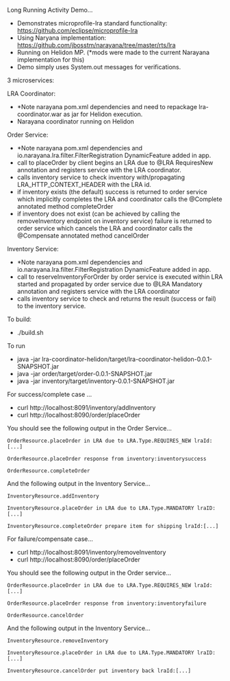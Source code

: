 Long Running Activity Demo...

- Demonstrates microprofile-lra standard functionality: https://github.com/eclipse/microprofile-lra
- Using Naryana implementation: https://github.com/jbosstm/narayana/tree/master/rts/lra
- Running on Helidon MP. (*mods were made to the current Narayana implementation for this)
- Demo simply uses System.out messages for verifications.

3 microservices:

LRA Coordinator:
- *Note narayana pom.xml dependencies and need to repackage lra-coordinator.war as jar for Helidon execution.
- Narayana coordinator running on Helidon

Order Service:
- *Note narayana pom.xml dependencies and io.narayana.lra.filter.FilterRegistration DynamicFeature added in app.
- call to placeOrder by client begins an LRA due to @LRA RequiresNew annotation and registers service with the LRA coordinator.
- calls inventory service to check inventory with/propagating LRA_HTTP_CONTEXT_HEADER with the LRA id.
- if inventory exists (the default) success is returned to order service which implicitly completes the LRA and coordinator calls the @Complete annotated method completeOrder
- if inventory does not exist (can be achieved by calling the removeInventory endpoint on inventory service) failure is returned to order service which cancels the LRA and coordinator calls the @Compensate annotated method cancelOrder

Inventory Service:
- *Note narayana pom.xml dependencies and io.narayana.lra.filter.FilterRegistration DynamicFeature added in app.
- call to reserveInventoryForOrder by order service is executed within LRA started and propagated by order service due to @LRA Mandatory annotation and registers service with the LRA coordinator
- calls inventory service to check and returns the result (success or fail) to the inventory service.

To build:
- ./build.sh

To run 
- java -jar lra-coordinator-helidon/target/lra-coordinator-helidon-0.0.1-SNAPSHOT.jar
- java -jar order/target/order-0.0.1-SNAPSHOT.jar
- java -jar inventory/target/inventory-0.0.1-SNAPSHOT.jar

For success/complete case ...
- curl http://localhost:8091/inventory/addInventory
- curl http://localhost:8090/order/placeOrder 

You should see the following output in the Order Service...
```
OrderResource.placeOrder in LRA due to LRA.Type.REQUIRES_NEW lraId:[...]

OrderResource.placeOrder response from inventory:inventorysuccess

OrderResource.completeOrder
```

And the following output in the Inventory Service...
```
InventoryResource.addInventory

InventoryResource.placeOrder in LRA due to LRA.Type.MANDATORY lraID:[...]

InventoryResource.completeOrder prepare item for shipping lraId:[...]
```

For failure/compensate case...
- curl http://localhost:8091/inventory/removeInventory
- curl http://localhost:8090/order/placeOrder 

You should see the following output in the Order service...
```
OrderResource.placeOrder in LRA due to LRA.Type.REQUIRES_NEW lraId:[...]

OrderResource.placeOrder response from inventory:inventoryfailure

OrderResource.cancelOrder
```

And the following output in the Inventory Service...
```
InventoryResource.removeInventory

InventoryResource.placeOrder in LRA due to LRA.Type.MANDATORY lraID:[...]

InventoryResource.cancelOrder put inventory back lraId:[...]
```